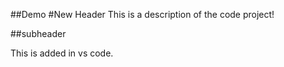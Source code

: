 ##Demo
#New Header
This is a description of the code project!


##subheader 

This is added in vs code.